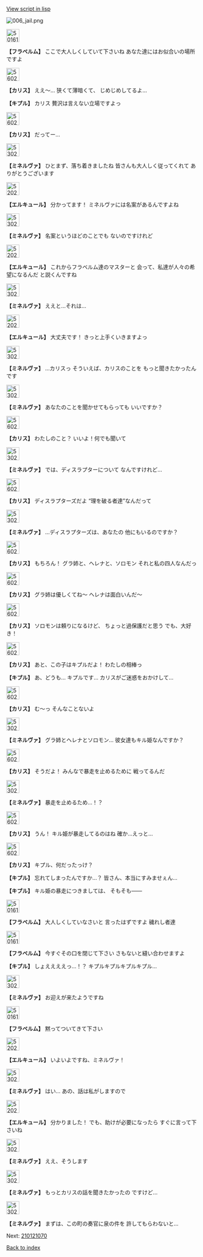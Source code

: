 [View script in lisp](../scripts/210121060.txt)

![006_jail.png](../images/backgrounds/006_jail.png)

<img src="../images/units/501611.png" alt="501611.png" height="34"/>

**【フラベルム】**
ここで大人しくしていて下さいね
あなた達にはお似合いの場所ですよ

<img src="../images/units/5602511.png" alt="5602511.png" height="34"/>

**【カリス】**
ええ～…
狭くて薄暗くて、
じめじめしてるよ…

**【キプル】**
カリス
贅沢は言えない立場ですよっ

<img src="../images/units/5602511.png" alt="5602511.png" height="34"/>

**【カリス】**
だってー…

<img src="../images/units/5302521.png" alt="5302521.png" height="34"/>

**【ミネルヴァ】**
ひとまず、落ち着きましたね
皆さんも大人しく従ってくれて
ありがとうございます

<img src="../images/units/5202521.png" alt="5202521.png" height="34"/>

**【エルキュール】**
分かってます！
ミネルヴァには名案があるんですよね

<img src="../images/units/5302521.png" alt="5302521.png" height="34"/>

**【ミネルヴァ】**
名案というほどのことでも
ないのですけれど

<img src="../images/units/5202521.png" alt="5202521.png" height="34"/>

**【エルキュール】**
これからフラベルム達のマスターと
会って、私達が人々の希望になるんだ
と説くんですね

<img src="../images/units/5302521.png" alt="5302521.png" height="34"/>

**【ミネルヴァ】**
ええと…それは…

<img src="../images/units/5202521.png" alt="5202521.png" height="34"/>

**【エルキュール】**
大丈夫です！
きっと上手くいきますよっ

<img src="../images/units/5302521.png" alt="5302521.png" height="34"/>

**【ミネルヴァ】**
…カリスっ
そういえば、カリスのことを
もっと聞きたかったんです

<img src="../images/units/5302521.png" alt="5302521.png" height="34"/>

**【ミネルヴァ】**
あなたのことを聞かせてもらっても
いいですか？

<img src="../images/units/5602511.png" alt="5602511.png" height="34"/>

**【カリス】**
わたしのこと？
いいよ！何でも聞いて

<img src="../images/units/5302521.png" alt="5302521.png" height="34"/>

**【ミネルヴァ】**
では、ディスラプターについて
なんですけれど…

<img src="../images/units/5602511.png" alt="5602511.png" height="34"/>

**【カリス】**
ディスラプターズだよ
“理を破る者達”なんだって

<img src="../images/units/5302521.png" alt="5302521.png" height="34"/>

**【ミネルヴァ】**
…ディスラプターズは、あなたの
他にもいるのですか？

<img src="../images/units/5602511.png" alt="5602511.png" height="34"/>

**【カリス】**
もちろん！
グラ姉と、ヘレナと、ソロモン
それと私の四人なんだっ

<img src="../images/units/5602511.png" alt="5602511.png" height="34"/>

**【カリス】**
グラ姉は優しくてね～
ヘレナは面白いんだ～

<img src="../images/units/5602511.png" alt="5602511.png" height="34"/>

**【カリス】**
ソロモンは頼りになるけど、
ちょっと過保護だと思う
でも、大好き！

<img src="../images/units/5602511.png" alt="5602511.png" height="34"/>

**【カリス】**
あと、この子はキプルだよ！
わたしの相棒っ

**【キプル】**
あ、どうも…
キプルです…
カリスがご迷惑をおかけして…

<img src="../images/units/5602511.png" alt="5602511.png" height="34"/>

**【カリス】**
む～っ
そんなことないよ

<img src="../images/units/5302521.png" alt="5302521.png" height="34"/>

**【ミネルヴァ】**
グラ姉とヘレナとソロモン…
彼女達もキル姫なんですか？

<img src="../images/units/5602511.png" alt="5602511.png" height="34"/>

**【カリス】**
そうだよ！
みんなで暴走を止めるために
戦ってるんだ

<img src="../images/units/5302521.png" alt="5302521.png" height="34"/>

**【ミネルヴァ】**
暴走を止めるため…！？

<img src="../images/units/5602511.png" alt="5602511.png" height="34"/>

**【カリス】**
うん！
キル姫が暴走してるのはね
確か…えっと…

<img src="../images/units/5602511.png" alt="5602511.png" height="34"/>

**【カリス】**
キプル、何だったっけ？

**【キプル】**
忘れてしまったんですか…？
皆さん、本当にすみませぇん…

**【キプル】**
キル姫の暴走につきましては、
そもそも――

<img src="../images/units/501611.png" alt="501611.png" height="34"/>

**【フラベルム】**
大人しくしていなさいと
言ったはずですよ
穢れし者達

<img src="../images/units/501611.png" alt="501611.png" height="34"/>

**【フラベルム】**
今すぐその口を閉じて下さい
さもないと縫い合わせますよ

**【キプル】**
しょええええっ…！？
キプルキプルキプルキプル…

<img src="../images/units/5302521.png" alt="5302521.png" height="34"/>

**【ミネルヴァ】**
お迎えが来たようですね

<img src="../images/units/501611.png" alt="501611.png" height="34"/>

**【フラベルム】**
黙ってついてきて下さい

<img src="../images/units/5202521.png" alt="5202521.png" height="34"/>

**【エルキュール】**
いよいよですね、ミネルヴァ！

<img src="../images/units/5302521.png" alt="5302521.png" height="34"/>

**【ミネルヴァ】**
はい…
あの、話は私がしますので

<img src="../images/units/5202521.png" alt="5202521.png" height="34"/>

**【エルキュール】**
分かりました！
でも、助けが必要になったら
すぐに言って下さいね

<img src="../images/units/5302521.png" alt="5302521.png" height="34"/>

**【ミネルヴァ】**
ええ、そうします

<img src="../images/units/5302521.png" alt="5302521.png" height="34"/>

**【ミネルヴァ】**
もっとカリスの話を聞きたかったの
ですけど…

<img src="../images/units/5302521.png" alt="5302521.png" height="34"/>

**【ミネルヴァ】**
まずは、この町の奏官に泉の件を
許してもらわないと…

Next: [210121070](210121070.md)

[Back to index](index.md)
